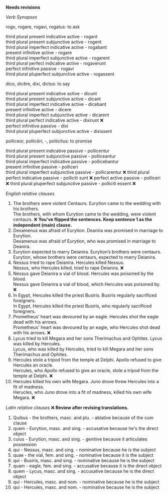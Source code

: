 **Needs revisions**

*Verb Synopses*  

rogo, rogare, rogavi, rogatus: to ask  

third plural present indicative active - rogant  
third plural present subjunctive active - rogent  
third plural imperfect indicative active - rogabant  
present infinitive active - rogare  
third plural imperfect subjunctive active - rogarent  
third plural perfect indicative active - rogaverunt  
perfect infinitive passive - rogavi  
third plural pluperfect subjunctive active - rogassent  

dico, dicĕre, dixi, dictus: to say  

third plural present indicative active - dicunt  
third plural present subjunctive active - dicant  
third plural imperfect indicative active - dicebant  
present infinitive active - dicere  
third plural imperfect subjunctive active - dicarent  
third plural perfect indicative active - dixirunt  ❌  
perfect infinitive passive - dixi  
third plural pluperfect subjunctive active - dixissent  

polliceor, pollicēri, -, pollicitus: to promise  

third plural present indicative passive - pollicentur  
third plural present subjunctive passive - polliceantur  
third plural imperfect indicative passive - pollicebantur  
present infinitive passive - polliceri  
third plural imperfect subjunctive passive - pollicarentur  ❌
third plural perfect indicative passive - polliciti sunt  ❌
perfect active passive -  polliceri ❌
third plural pluperfect subjunctive passive - polliciti essent  ❌

*English relative clauses*  

1. The brothers were violent Centaurs. Eurytion came to the wedding with his brothers.                                                                              
The brothers, with whom Eurytion came to the wedding, were violent centaurs.  ❌ **You've flipped the sentences.  Keep sentence 1 as the independent (main) clause.**
2. Dexamenus was afraid of Eurytion. Deanira was promised in marriage to Eurytion.  
Dexamenus was afraid of Eurytion, who was promised in marriage to Deanira.  
3. Eurytion expected to marry Deianira. Eurytion’s brothers were centaurs.  
Eurytion, whose brothers were centaurs, expected to marry Deianira.
4. Nessus tried to rape Deianira. Hercules killed Nessus.  
Nessus, who Hercules killed, tried to rape Deianira.   ❌
5. Nessus gave Deianira a vial of blood. Hercules was poisoned by the blood.  
Nessus gave Deianira a vial of blood, which Hercules was poisoned by.  ❌
6. In Egypt, Hercules killed the priest Busiris. Busiris regularly sacrificed foreigners.  
In Egypt, Hercules killed the priest Busiris, who regularly sacrificed foreigners.  
7. Prometheus’ heart was devoured by an eagle. Hercules shot the eagle dead with his arrows.  
Prometheus' heart was devoured by an eagle, who Hercules shot dead with his arrows.  ❌
8. Lycus tried to kill Megara and her sons Therimachus and Ophites. Lycus was killed by Hercules.  
Lycus, who was killed by Hercules, tried to kill Megara and her sons Therimachus and Ophites.
9. Hercules stole a tripod from the temple at Delphi. Apollo refused to give Hercules an oracle.  
Hercules, who Apollo refused to give an oracle, stole a tripod from the temple at Delphi.  ❌
10. Hercules killed his own wife Megara. Juno drove threw Hercules into a fit of madness.  
Herucles, who Juno drove into a fit of madness, killed his own wife Megara.  ❌

*Latin relative clauses*  ❌ **Review after revising translations.**

1. Quibus - the brothers, masc. and plu. - ablative because of the cum clause  
2. quem - Eurytion, masc. and sing. - accusative because he's the direct object
3. cuius  - Eurytion, masc. and sing. - genitive because it articulates possession
4. qui - Nessus, masc. and sing. - nominative because he is the subject
5. quae - the vial, fem. and sing. - nominative because it is the subject
6. qui - Busiris, masc. and sing. - nominative because he is the subject
7. quam - eagle, fem. and sing. - accusative because it is the direct object
8. quem - Lycus, masc. and sing. - accusative because he is the direct object
9. qui - Hercules, masc. and nom. - nominative because he is the subject
10. qui - Hercules, masc. and nom. - nominative because he is the subject  
